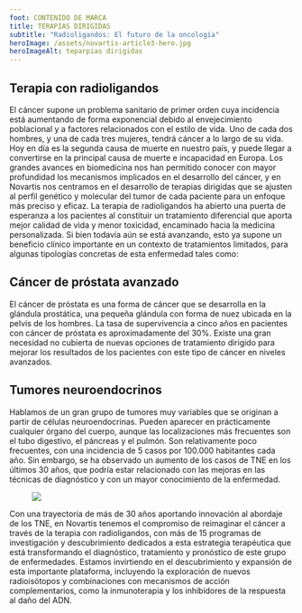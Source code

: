 ```yaml
---
foot: CONTENIDO DE MARCA
title: TERAPIAS DIRIGIDAS
subtitle: "Radioligandos: El futuro de la oncología"
heroImage: /assets/novartis-article3-hero.jpg
heroImageAlt: teparpias dirigidas
---
```


## Terapia con radioligandos

El cáncer supone un problema sanitario de primer orden cuya incidencia está aumentando de forma exponencial debido al envejecimiento poblacional y a factores relacionados con el estilo de vida. Uno de cada dos hombres, y una de cada tres mujeres, tendrá cáncer a lo largo de su vida. Hoy en día es la segunda causa de muerte en nuestro país, y puede llegar a convertirse en la principal causa de muerte e incapacidad en Europa. Los grandes avances en biomedicina nos han permitido conocer con mayor profundidad los mecanismos implicados en el desarrollo del cáncer, y en Novartis nos centramos en el desarrollo de terapias dirigidas que se ajusten al perfil genético y molecular del tumor de cada paciente para un enfoque más preciso y eficaz. La terapia de radioligandos ha abierto una puerta de esperanza a los pacientes al constituir un tratamiento diferencial que aporta mejor calidad de vida y menor toxicidad, encaminado hacia la medicina personalizada. Si bien todavía aún se está avanzando, esto ya supone un beneficio clínico importante en un contexto de tratamientos limitados, para algunas tipologías concretas de esta enfermedad tales como:

## Cáncer de próstata avanzado

El cáncer de próstata es una forma de cáncer que se desarrolla en la glándula prostática, una pequeña glándula con forma de nuez ubicada en la pelvis de los hombres. La tasa de supervivencia a cinco años en pacientes con cáncer de próstata es aproximadamente del 30%. Existe una gran necesidad no cubierta de nuevas opciones de tratamiento dirigido para mejorar los resultados de los pacientes con este tipo de cáncer en niveles avanzados.

## Tumores neuroendocrinos

Hablamos de un gran grupo de tumores muy variables que se originan a partir de células neuroendocrinas. Pueden aparecer en prácticamente cualquier órgano del cuerpo, aunque las localizaciones más frecuentes son el tubo digestivo, el páncreas y el pulmón. Son relativamente poco frecuentes, con una incidencia de 5 casos por 100.000 habitantes cada año. Sin embargo, se ha observado un aumento de los casos de TNE en los últimos 30 años, que podría estar relacionado con las mejoras en las técnicas de diagnóstico y con un mayor conocimiento de la enfermedad.

<figure>
    <img src="/assets/novartis-tumores-neuroendocrinos.jpg" >
</figure>

Con una trayectoria de más de 30 años aportando innovación al abordaje de los TNE, en Novartis tenemos el compromiso de reimaginar el cáncer a través de la terapia con radioligandos, con más de 15 programas de investigación y descubrimiento dedicados a esta estrategia terapéutica que está transformando el diagnóstico, tratamiento y pronóstico de este grupo de enfermedades. Estamos invirtiendo en el descubrimiento y expansión de esta importante plataforma, incluyendo la exploración de nuevos radioisótopos y combinaciones con mecanismos de acción complementarios, como la inmunoterapia y los inhibidores de la respuesta al daño del ADN.
